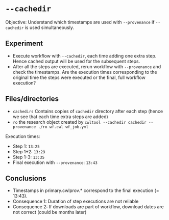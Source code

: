 # `--cachedir`

Objective: Understand which timestamps are used with `--provenance` if `--cachedir` is used simultaneously.

## Experiment
- Execute workflow with `--cachedir`, each time adding one extra step. Hence cached output will be used for the subsequent steps.
- After all the steps are executed, rerun workflow with `--provenance` and check the timestamps. Are the execution times corresponding to the original time the steps were executed or the final, full workflow execution?

## Files/directories
- `cachedirs` Contains copies of `cachedir` directory after each step (hence we see that each time extra steps are added)
- `ro` the research object created by `cwltool --cachedir cachedir --provenance ./ro wf.cwl wf_job.yml`

Execution times:
- Step 1: `13:25`
- Step 1+2: `13:29`
- Step 1-3: `13:35`
- Final execution with `--provenance`: `13:43`

## Conclusions
- Timestamps in primary.cwlprov.* correspond to the final execution (= 13:43).
- Consequence 1: Duration of step executions are not reliable
- Consequence 2: If downloads are part of workflow, download dates are not correct (could be months later)